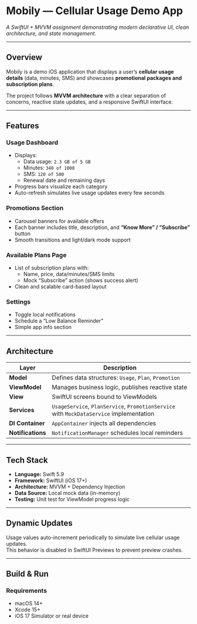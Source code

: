 # Mobily — Cellular Usage Demo App  
*A SwiftUI + MVVM assignment demonstrating modern declarative UI, clean architecture, and state management.*

---

## Overview
Mobily is a demo iOS application that displays a user’s **cellular usage details** (data, minutes, SMS) and showcases **promotional packages and subscription plans**.

The project follows **MVVM architecture** with a clear separation of concerns, reactive state updates, and a responsive SwiftUI interface.

---

## Features

### Usage Dashboard
- Displays:
  - Data usage: `2.3 GB of 5 GB`
  - Minutes: `340 of 1000`
  - SMS: `120 of 500`
  - Renewal date and remaining days
- Progress bars visualize each category
- Auto-refresh simulates live usage updates every few seconds

### Promotions Section
- Carousel banners for available offers  
- Each banner includes title, description, and **“Know More” / “Subscribe”** button  
- Smooth transitions and light/dark mode support

### Available Plans Page
- List of subscription plans with:
  - Name, price, data/minutes/SMS limits  
  - Mock “Subscribe” action (shows success alert)  
- Clean and scalable card-based layout  

### Settings
- Toggle local notifications
- Schedule a “Low Balance Reminder”
- Simple app info section

---

## Architecture

| Layer | Description |
|-------|--------------|
| **Model** | Defines data structures: `Usage`, `Plan`, `Promotion` |
| **ViewModel** | Manages business logic, publishes reactive state |
| **View** | SwiftUI screens bound to ViewModels |
| **Services** | `UsageService`, `PlanService`, `PromotionService` with `MockDataService` implementation |
| **DI Container** | `AppContainer` injects all dependencies |
| **Notifications** | `NotificationManager` schedules local reminders |

---

## Tech Stack
- **Language:** Swift 5.9  
- **Framework:** SwiftUI (iOS 17+)  
- **Architecture:** MVVM + Dependency Injection  
- **Data Source:** Local mock data (in-memory)  
- **Testing:** Unit test for ViewModel progress logic  

---

## Dynamic Updates
Usage values auto-increment periodically to simulate live cellular usage updates.  
This behavior is disabled in SwiftUI Previews to prevent preview crashes.

---

## Build & Run

### Requirements
- macOS 14+  
- Xcode 15+  
- iOS 17 Simulator or real device
